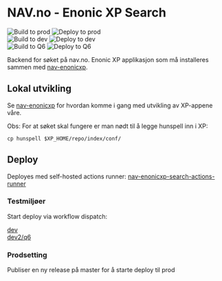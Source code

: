 # NAV.no - Enonic XP Search

![Build to prod](https://github.com/navikt/nav-enonicxp-search/workflows/Build%20to%20prod/badge.svg)
![Deploy to prod](https://github.com/navikt/nav-enonicxp-search/workflows/Deploy%20to%20prod/badge.svg) <br/>
![Build to dev](https://github.com/navikt/nav-enonicxp-search/workflows/Build%20to%20dev/badge.svg)
![Deploy to dev](https://github.com/navikt/nav-enonicxp-search/workflows/Deploy%20to%20dev/badge.svg) <br/>
![Build to Q6](https://github.com/navikt/nav-enonicxp-search/workflows/Build%20to%20Q6/badge.svg)
![Deploy to Q6](https://github.com/navikt/nav-enonicxp-search/workflows/Deploy%20to%20Q6/badge.svg)

Backend for søket på nav.no. Enonic XP applikasjon som må installeres sammen med [nav-enonicxp](https://github.com/navikt/nav-enonicxp).

## Lokal utvikling

Se [nav-enonicxp](https://github.com/navikt/nav-enonicxp) for hvordan komme i gang med utvikling av XP-appene våre.

Obs: For at søket skal fungere er man nødt til å legge hunspell inn i XP:
```
cp hunspell $XP_HOME/repo/index/conf/
```

## Deploy

Deployes med self-hosted actions runner: [nav-enonicxp-search-actions-runner](https://github.com/navikt/nav-enonicxp-search-actions-runner)

### Testmiljøer

Start deploy via workflow dispatch:

[dev](https://github.com/navikt/nav-enonicxp-search/actions/workflows/build-dev.yml) </br>
[dev2/q6](https://github.com/navikt/nav-enonicxp-search/actions/workflows/build-q6.yml)

### Prodsetting

Publiser en ny release på master for å starte deploy til prod
